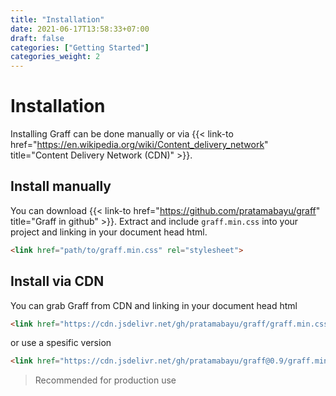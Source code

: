 ```yaml
---
title: "Installation"
date: 2021-06-17T13:58:33+07:00
draft: false
categories: ["Getting Started"]
categories_weight: 2
---
```


# Installation

Installing Graff can be done manually or via {{< link-to  href="https://en.wikipedia.org/wiki/Content_delivery_network" title="Content Delivery Network (CDN)" >}}.

## Install manually

You can download {{< link-to  href="https://github.com/pratamabayu/graff" title="Graff in github" >}}. Extract and include ```graff.min.css``` into your project and linking in your document head html.

``` html
<link href="path/to/graff.min.css" rel="stylesheet">
```

## Install via CDN

You can grab Graff from CDN and linking in your document head html

``` html
<link href="https://cdn.jsdelivr.net/gh/pratamabayu/graff/graff.min.css" rel="stylesheet">
```

or use a spesific version

``` html
<link href="https://cdn.jsdelivr.net/gh/pratamabayu/graff@0.9/graff.min.css" rel="stylesheet">
```

>   Recommended for production use
